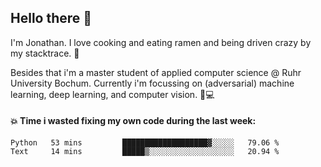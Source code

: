 ## Hello there 👋

I'm Jonathan. I love cooking and eating ramen and being driven crazy by my stacktrace. 🍜

Besides that i'm a master student of applied computer science @ Ruhr University Bochum. 
Currently i'm focussing on (adversarial) machine learning, deep learning, and computer vision. 🔬💻

#### 💥 Time i wasted fixing my own code during the last week:

<!--START_SECTION:waka-->

```text
Python   53 mins         ███████████████████▓░░░░░   79.06 %
Text     14 mins         █████▒░░░░░░░░░░░░░░░░░░░   20.94 %
```

<!--END_SECTION:waka-->
